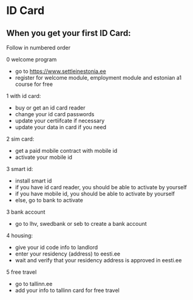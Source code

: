 # ID Card

## When you get your first ID Card:

Follow in numbered order

0 welcome program
- go to https://www.settleinestonia.ee
- register for welcome module, employment module and estonian a1 course for free

1 with id card:
- buy or get an id card reader
- change your id card passwords
- update your certiifcate if necessary
- update your data in card if you need

2 sim card:
- get a paid mobile contract with mobile id
- activate your mobile id

3 smart id:
- install smart id
- if you have id card reader, you should be able to activate by yourself
- if you have mobile id, you should be able to activate by yourself
- else, go to bank to activate

3 bank account
- go to lhv, swedbank or seb to create a bank account

4 housing:
- give your id code info to landlord
- enter your residency (address) to eesti.ee
- wait and verify that your residency address is approved in eesti.ee

5 free travel
- go to tallinn.ee
- add your info to tallinn card for free travel

